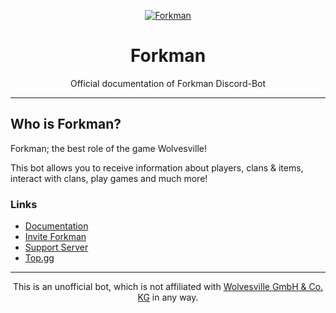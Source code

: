 <div align="center">

[![Forkman](https://cdn.discordapp.com/emojis/1092882485291003954.png?size=4096\&quality=high)](https://discord.gg/DEEZY5cwpy)

# Forkman

Official documentation of Forkman Discord-Bot

</div>

---

## Who is Forkman?

Forkman; the best role of the game Wolvesville!

This bot allows you to receive information about players, clans & items, interact with clans, play games and much more!

### Links

* [Documentation](https://xnickydev.gitbook.io/forkman)
* [Invite Forkman](https://discord.com/oauth2/authorize?client\_id=1037396167123816499\&scope=bot%20applications.commands\&permissions=388161)
* [Support Server](https://discord.gg/DEEZY5cwpy)
* [Top.gg](https://top.gg/bot/1037396167123816499/)

---
<div align="center">
  
This is an unofficial bot, which is not affiliated with [Wolvesville GmbH & Co. KG](https://www.wolvesville.com) in any way.

</div>

<footer id="mb-footer"></footer>
